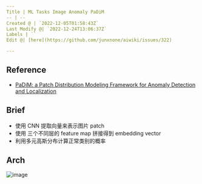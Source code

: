 ```yaml
---
Title | ML Tasks Image Anomaly PaDiM
-- | --
Created @ | `2022-12-05T01:58:43Z`
Last Modify @| `2022-12-24T13:06:37Z`
Labels | ``
Edit @| [here](https://github.com/junxnone/aiwiki/issues/322)

---
```

## Reference

- [PaDiM: a Patch Distribution Modeling Framework for Anomaly Detection and Localization](https://arxiv.org/pdf/2011.08785.pdf) 


## Brief

- 使用 CNN 提取向量来表示图片 patch
- 使用 三个不同层的 feature map 拼接得到 embedding vector
- 利用多元高斯分布计算正常类别的概率


## Arch

![image](https://user-images.githubusercontent.com/2216970/205532590-251f42c2-ebaf-44ad-a5a4-ff6a5655bf47.png)

